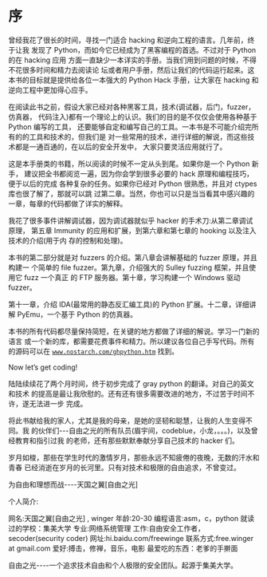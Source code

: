 # 序

曾经我花了很长的时间，寻找一门适合 hacking 和逆向工程的语言。几年前，终于让我 发现了 Python，而如今它已经成为了黑客编程的首选。不过对于 Python 的在 hacking 应用 方面一直缺少一本详实的手册。当我们用到问题的时候，不得不花很多时间和精力去阅读论 坛或者用户手册，然后让我们的代码运行起来。这本书的目标就是提供给各位一本强大的 Python Hack 手册，让大家在 hacking 和逆向工程中更加得心应手。

在阅读此书之前，假设大家已经对各种黑客工具，技术(调试器，后门，fuzzer，仿真器， 代码注入)都有一个理论上的认识。我们的目的是不仅仅会使用各种基于 Python 编写的工具， 还要能够自定和编写自己的工具。一本书是不可能介绍完所有的的工具和技术的，但我们是 对一些常用的技术，进行详细的解说，而这些技术都是一通百通的，在以后的安全开发中， 大家只要灵活应用就行了。

这是本手册类的书籍，所以阅读的时候不一定从头到尾。如果你是一个 Python 新手， 建议把全书都阅览一遍，因为你会学到很多必要的 hack 原理和编程技巧，便于以后的完成 各种复杂的任务。如果你已经对 Python 很熟悉，并且对 ctypes 库也很了解了，那就可以跳 过第二章。当然，你也可以只是当当看其中感兴趣的一章，每章的代码都做了详实的解释。

我花了很多事件讲解调试器，因为调试器就似乎 hacker 的手术刀:从第二章调试原理， 第五章 Immunity 的应用和扩展，到第六章和第七章的 hooking 以及注入技术的介绍(用于内 存的控制和处理)。

本书的第二部分就是对 fuzzers 的介绍。第八章会讲解基础的 fuzzer 原理，并且构建一 个简单的 file fuzzer。第九章，介绍强大的 Sulley fuzzing 框架，并且使用它 fuzz 一个真正 的 FTP 服务器。第十章，学习构建一个 Windows 驱动 fuzzer。

第十一章，介绍 IDA(最常用的静态反汇编工具)的 Python 扩展。十二章，详细讲解 PyEmu，一个基于 Python 的仿真器。

本书的所有代码都尽量保持简短，在关键的地方都做了详细的解说。学习一门新的语言 或一个新的库，都需要花费事件和精力。所以建议各位自己手写代码。所有的源码可以在 [`www.nostarch.com/ghpython.htm`](http://www.nostarch.com/ghpython.htm) 找到。

Now let’s get coding!

陆陆续续花了两个月时间，终于初步完成了 gray python 的翻译。对自己的英文和技术 的提高是最让我欣慰的。还有还有很多需要改进的地方，不过苦于时间不许，遂无法进一步 完成。

将此书献给我的家人，尤其是我的母亲，是她的坚韧和聪慧，让我的人生变得不同。我 的伙伴们---自由之光的所有队员(眉宇间，codeblue，小龙，。。。)，以及曾经教育和指引过我 的老师，还有那些默默奉献分享自己技术的 hacker 们。

岁月如梭，那些在学生时代的激情岁月，那些永远不知疲倦的夜晚，无数的汗水和青春 已经消逝在岁月的长河里。只有对技术和极限的自由追求，不曾变过。

为自由和理想而战----天国之翼[自由之光]

个人简介:

网名:天国之翼[自由之光] , winger 年龄:20-30 编程语言:asm，c，python 就读过的学校：集美大学 专业:网络系统管理 工作:自由安全工作者，secoder(security coder) 网址:hi.baidu.com/freewinge 联系方式:free.winger at gmail.com 爱好:搏击，修禅，音乐，电影 最爱吃的东西：老爹的手擀面

自由之光----一个追求技术自由和个人极限的安全团队。起源于集美大学。